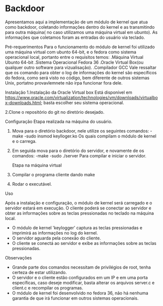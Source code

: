 # Backdoor
Apresentamos aqui a implementação de um módulo de kernel que atua como backdoor, coletando informações dentro do kernel e as transmitindo para outra máquina( no caso utilizamos uma máquina virtual em ubunto). As informações que coletamos foram as entradas do usuário via teclado.

Pré-requerimentos
Para o funcionamento do módulo de kernel foi utilizado uma máquina virtual com ubunto 64-bit, e o fedora como sistema operacional local, portanto entre o requisitos temos:
.Máquina Virtual Ubunto 64-bit
.Sistema Operacional Fedora 36
.Oracle Virtual Box(ou qualquer outro software para vizualisação).
.Compilador GCC
Vale ressaltar que os comando para obter o log de informações do kernel são específicos do fedora, como será visto no código, bem diferente de outros sistemas Unix, portatno provavlemnete não irpa funcionar fora dele.


Instalação
1.Instalação da Oracle Virtual box
Está disponível em https://www.oracle.com/virtualization/technologies/vm/downloads/virtualbox-downloads.html; basta escolher seu sistema operacional.

2.Clone o repositório do git no diretório desejado.


Configuração
    Etapa realizada na máquina do usuário.
1. Mova para o diretório backdoor, nele utilize os seguintes comandos:
    -make
    -sudo insmod keylloger.ko
Os quais compilam o módulo de kernel e o carrega.

2. Em seguida mova para o diretório do servidor, e novamente de os comandos:
    -make
    -sudo ./server
Para compilar e iniciar o servidor.

    Etapa na máquina virtual

1. Compilar o programa cliente dando make
2. Rodar o executável.

Uso

Após a instalação e configuração, o módulo de kernel será carregado e o servidor estará em execução. O cliente poderá se conectar ao servidor e obter as informações sobre as teclas pressionadas no teclado na máquina local.

- O módulo de kernel 'keylogger' captura as teclas pressionadas e imprimirá as informações no log do kernel.
- O servidor aguarda pela conexão do cliente.
- O cliente se conectá ao servidor e exibe as informações sobre as teclas pressionadas.

Observações 

- Grande parte dos comandos necessitam de privilégios de root, tenha certeza de estar utilizando.
- O servidor e o cliente estão configurados em um IP e em uma porta específicas, caso deseje modificar, basta alterar os arquivos server.c e client.c e recompilar os programas.
- O módulo de kernel foi desenvolvido no fedora 36, não há nenhuma garantia de que irá funcionar em outros sistemas operacionais.
